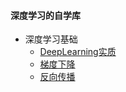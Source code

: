#### 深度学习的自学库

* 深度学习基础
  * [DeepLearning实质](./note/深度学习基础/1_深入学习.md)
  * [梯度下降](./note/深度学习基础/2_梯度下降_神经网络学习.md)
  * [反向传播](./note/深度学习基础/3_BP.md)

